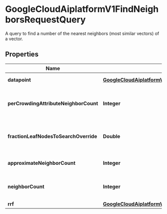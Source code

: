 

# GoogleCloudAiplatformV1FindNeighborsRequestQuery

A query to find a number of the nearest neighbors (most similar vectors) of a vector.

## Properties

| Name | Type | Description | Notes |
|------------ | ------------- | ------------- | -------------|
|**datapoint** | [**GoogleCloudAiplatformV1IndexDatapoint**](GoogleCloudAiplatformV1IndexDatapoint.md) | Required. The datapoint/vector whose nearest neighbors should be searched for. |  [optional] |
|**perCrowdingAttributeNeighborCount** | **Integer** | Crowding is a constraint on a neighbor list produced by nearest neighbor search requiring that no more than some value k&#39; of the k neighbors returned have the same value of crowding_attribute. It&#39;s used for improving result diversity. This field is the maximum number of matches with the same crowding tag. |  [optional] |
|**fractionLeafNodesToSearchOverride** | **Double** | The fraction of the number of leaves to search, set at query time allows user to tune search performance. This value increase result in both search accuracy and latency increase. The value should be between 0.0 and 1.0. If not set or set to 0.0, query uses the default value specified in NearestNeighborSearchConfig.TreeAHConfig.fraction_leaf_nodes_to_search. |  [optional] |
|**approximateNeighborCount** | **Integer** | The number of neighbors to find via approximate search before exact reordering is performed. If not set, the default value from scam config is used; if set, this value must be &gt; 0. |  [optional] |
|**neighborCount** | **Integer** | The number of nearest neighbors to be retrieved from database for each query. If not set, will use the default from the service configuration (https://cloud.google.com/vertex-ai/docs/matching-engine/configuring-indexes#nearest-neighbor-search-config). |  [optional] |
|**rrf** | [**GoogleCloudAiplatformV1FindNeighborsRequestQueryRRF**](GoogleCloudAiplatformV1FindNeighborsRequestQueryRRF.md) | Optional. Represents RRF algorithm that combines search results. |  [optional] |




